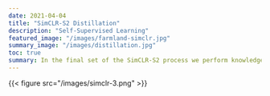 ```yaml
---
date: 2021-04-04
title: "SimCLR-S2 Distillation"
description: "Self-Supervised Learning"
featured_image: "/images/farmland-simclr.jpg"
summary_image: "/images/distillation.jpg"
toc: true
summary: In the final set of the SimCLR-S2 process we perform knowledge distillation to attempt to gain similar performance to the big ResNet-152 model with fewer parameters. While it is possible to use some labeled data during distillation we experimented with a completely self-supervised approach.
---
```



{{< figure src="/images/simclr-3.png" >}}
